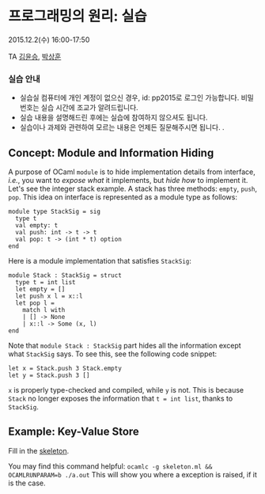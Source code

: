 # 프로그래밍의 원리: 실습 #

2015.12.2(수) 16:00-17:50

TA [김윤승](http://sf.snu.ac.kr/yoonseung.kim), [박상훈](http://sf.snu.ac.kr/sanghoon.park)

### 실습 안내 ###

* 실습실 컴퓨터에 개인 계정이 없으신 경우, id: pp2015로 로그인 가능합니다. 비밀번호는 실습 시간에 조교가 알려드립니다.
* 실습 내용을 설명해드린 후에는 실습에 참여하지 않으셔도 됩니다.
* 실습이나 과제와 관련하여 모르는 내용은 언제든 질문해주시면 됩니다.
 .

## Concept: Module and Information Hiding #

A purpose of OCaml `module` is to hide implementation details from interface, _i.e._, you want to *expose what* it implements, but *hide how* to implement it. Let's see the integer stack example. A stack has three methods: `empty`, `push`, `pop`. This idea on interface is represented as a module type as follows:
```
module type StackSig = sig
  type t
  val empty: t
  val push: int -> t -> t
  val pop: t -> (int * t) option
end
```

Here is a module implementation that satisfies `StackSig`:
```
module Stack : StackSig = struct
  type t = int list
  let empty = []
  let push x l = x::l
  let pop l =
    match l with
    | [] -> None
    | x::l -> Some (x, l)
end
```

Note that `module Stack : StackSig` part hides all the information except what `StackSig` says. To see this, see the following code snippet:
```
let x = Stack.push 3 Stack.empty
let y = Stack.push 3 []
```
`x` is properly type-checked and compiled, while `y` is not. This is because `Stack` no longer exposes the information that `t = int list`, thanks to `StackSig`.

## Example: Key-Value Store ##

Fill in the [skeleton](skeleton.ml).

You may find this command helpful:
```ocamlc -g skeleton.ml && OCAMLRUNPARAM=b ./a.out```
This will show you where a exception is raised, if it is the case.
